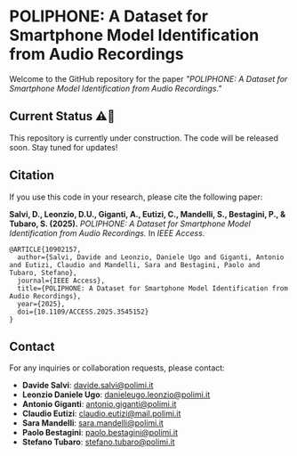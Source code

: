 # POLIPHONE: A Dataset for Smartphone Model Identification from Audio Recordings

Welcome to the GitHub repository for the paper *"POLIPHONE: A Dataset for Smartphone Model Identification from Audio Recordings."*
  
## Current Status ⚠️🚧

This repository is currently under construction. The code will be released soon. Stay tuned for updates!

## Citation

If you use this code in your research, please cite the following paper:

**Salvi, D., Leonzio, D.U., Giganti, A., Eutizi, C., Mandelli, S., Bestagini, P., & Tubaro, S. (2025).** *POLIPHONE: A Dataset for Smartphone Model Identification from Audio Recordings.* In *IEEE Access*.

```
@ARTICLE{10902157,
  author={Salvi, Davide and Leonzio, Daniele Ugo and Giganti, Antonio and Eutizi, Claudio and Mandelli, Sara and Bestagini, Paolo and Tubaro, Stefano},
  journal={IEEE Access}, 
  title={POLIPHONE: A Dataset for Smartphone Model Identification from Audio Recordings}, 
  year={2025},
  doi={10.1109/ACCESS.2025.3545152}
}
```

## Contact

For any inquiries or collaboration requests, please contact:

- **Davide Salvi**: davide.salvi@polimi.it
- **Leonzio Daniele Ugo**: danieleugo.leonzio@polimi.it
- **Antonio Giganti**: antonio.giganti@polimi.it
- **Claudio Eutizi**: claudio.eutizi@mail.polimi.it
- **Sara Mandelli**: sara.mandelli@polimi.it
- **Paolo Bestagini**: paolo.bestagini@polimi.it
- **Stefano Tubaro**: stefano.tubaro@polimi.it
